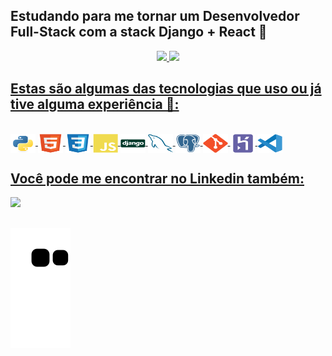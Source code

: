 ## Estudando para me tornar um Desenvolvedor Full-Stack com a stack Django + React 🙈
<div align="center">
    <a href="https://github.com/stevillis">
        <img height="180em"
            src="https://github-readme-stats.vercel.app/api?username=stevillis&show_icons=true&theme=dracula&include_all_commits=true&count_private=true" />
        <img height="180em"
            src="https://github-readme-stats.vercel.app/api/top-langs/?username=stevillis&layout=compact&langs_count=7&theme=dracula" />
</div>
 
## Estas são algumas das tecnologias que uso ou já tive alguma experiência 📢:
  
  <div style="display: inline_block;">
  <br>
    <img align="center" alt="Python" height="30" width="40"
        src="https://raw.githubusercontent.com/devicons/devicon/master/icons/python/python-original.svg">
    <img align="center" alt="HTML5" height="30" width="40"
        src="https://raw.githubusercontent.com/devicons/devicon/master/icons/html5/html5-original.svg">
    <img align="center" alt="CSS3" height="30" width="40"
        src="https://raw.githubusercontent.com/devicons/devicon/master/icons/css3/css3-original.svg">
    <img align="center" alt="JavaScript" height="30" width="40"
        src="https://raw.githubusercontent.com/devicons/devicon/master/icons/javascript/javascript-plain.svg">
    <img align="center" alt="Django" height="30" width="40"
        src="https://github.com/devicons/devicon/blob/master/icons/django/django-plain.svg">
    <img align="center" alt="MySQL" height="30" width="40"
        src="https://github.com/devicons/devicon/blob/master/icons/mysql/mysql-plain.svg">
    <img align="center" alt="PostgreSQL" height="30" width="40"
        src="https://github.com/devicons/devicon/blob/master/icons/postgresql/postgresql-plain.svg">
    <img align="center" alt="Git" height="30" width="40"
        src="https://github.com/devicons/devicon/blob/master/icons/git/git-plain.svg">
    <img align="center" alt="Heroku" height="30" width="40"
        src="https://github.com/devicons/devicon/blob/master/icons/heroku/heroku-plain.svg">
    <img align="center" alt="VSCode" height="30" width="40"
        src="https://github.com/devicons/devicon/blob/master/icons/vscode/vscode-original.svg">
</div>
  
## Você pode me encontrar no Linkedin também:
<a href="https://www.linkedin.com/in/stevillis" target="_blank">
  <img src="https://img.shields.io/badge/-LinkedIn-%230077B5?style=for-the-badge&logo=linkedin&logoColor=white" target="_blank">
</a>

##

![Snake animation](https://github.com/stevillis/stevillis/blob/output/github-contribution-grid-snake.svg)
